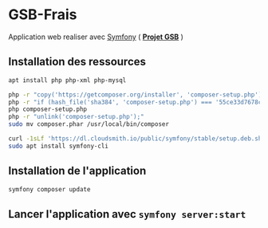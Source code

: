 # GSB-Frais
Application web realiser avec [Symfony](https://symfony.com) ( [__Projet GSB__](https://github.com/AlphaxHotelxMikexEchoxDelta/GSB-Projet) )

## Installation des ressources

``` bash
apt install php php-xml php-mysql
```
``` bash
php -r "copy('https://getcomposer.org/installer', 'composer-setup.php');"
php -r "if (hash_file('sha384', 'composer-setup.php') === '55ce33d7678c5a611085589f1f3ddf8b3c52d662cd01d4ba75c0ee0459970c2200a51f492d557530c71c15d8dba01eae') { echo 'Installer verified'; } else { echo 'Installer corrupt'; unlink('composer-setup.php'); } echo PHP_EOL;"
php composer-setup.php
php -r "unlink('composer-setup.php');"
sudo mv composer.phar /usr/local/bin/composer
```
``` bash
curl -1sLf 'https://dl.cloudsmith.io/public/symfony/stable/setup.deb.sh' | sudo -E bash
sudo apt install symfony-cli
```

## Installation de l'application

``` bash
symfony composer update
```

## Lancer l'application avec ```symfony server:start```

